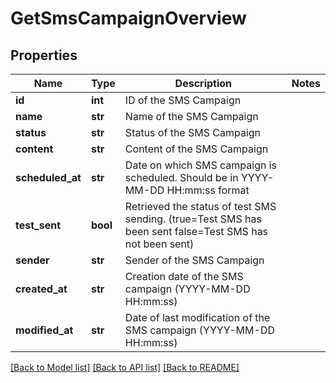 # GetSmsCampaignOverview

## Properties
Name | Type | Description | Notes
------------ | ------------- | ------------- | -------------
**id** | **int** | ID of the SMS Campaign | 
**name** | **str** | Name of the SMS Campaign | 
**status** | **str** | Status of the SMS Campaign | 
**content** | **str** | Content of the SMS Campaign | 
**scheduled_at** | **str** | Date on which SMS campaign is scheduled. Should be in YYYY-MM-DD HH:mm:ss format | 
**test_sent** | **bool** | Retrieved the status of test SMS sending. (true&#x3D;Test SMS has been sent  false&#x3D;Test SMS has not been sent) | 
**sender** | **str** | Sender of the SMS Campaign | 
**created_at** | **str** | Creation date of the SMS campaign (YYYY-MM-DD HH:mm:ss) | 
**modified_at** | **str** | Date of last modification of the SMS campaign (YYYY-MM-DD HH:mm:ss) | 

[[Back to Model list]](../README.md#documentation-for-models) [[Back to API list]](../README.md#documentation-for-api-endpoints) [[Back to README]](../README.md)


